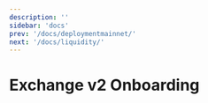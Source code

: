 ```yaml
---
description: ''
sidebar: 'docs'
prev: '/docs/deploymentmainnet/'
next: '/docs/liquidity/'
---
```


# Exchange v2 Onboarding

